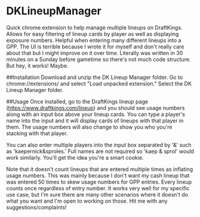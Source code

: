 # DKLineupManager
Quick chrome extension to help manage multiple lineups on DraftKings. Allows for easy filtering of lineup cards by player as well as displaying exposure numbers. Helpful when entering many different lineups into a GPP. The UI is terrible because I wrote it for myself and don't really care about that but I might improve on it over time. Literally was written in 30 minutes on a Sunday before gametime so there's not much code structure. But hey, it works! Maybe.

##Installation
Download and unzip the DK Lineup Manager folder. Go to chrome://extensions/ and select "Load unpacked extension." Select the DK Lineup Manager folder.

##Usage
Once installed, go to the DraftKings lineup page (https://www.draftkings.com/lineup) and you should see usage numbers along with an input box above your lineup cards. You can type a player's name into the input and it will display cards of lineups with that player in them. The usage numbers will also change to show you who you're stacking with that player. 

You can also enter multiple players into the input box separated by '&' such as 'kaepernick&sproles.' Full names are not required so 'kaep & sprol' would work similarly. You'll get the idea you're a smart cookie.

Note that it doesn't count lineups that are entered multiple times as inflating usage numbers. This was mainly because I don't want my cash lineup that was entered 50 times to skew usage numbers for GPP entries. Every lineup counts once regardless of entry number. It works very well for my specific use case, but I'm sure there are many other scenarios where it doesn't do what you want and I'm open to working on those. Hit me with any suggestions/complaints!
